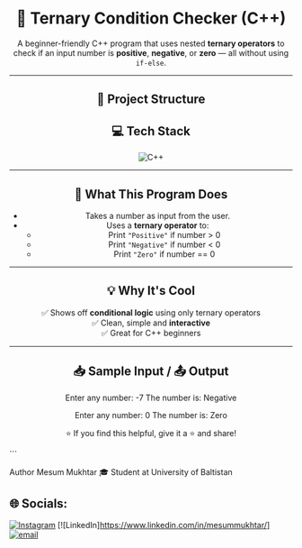 <div align="center">

# 🔁 Ternary Condition Checker (C++)

A beginner-friendly C++ program that uses nested **ternary operators** to check if an input number is **positive**, **negative**, or **zero** — all without using `if-else`.

---

## 📂 Project Structure

## 💻 Tech Stack

![C++](https://img.shields.io/badge/C++-%2300599C.svg?style=for-the-badge&logo=c%2B%2B&logoColor=white)

---

## 🧠 What This Program Does

- Takes a number as input from the user.
- Uses a **ternary operator** to:
  - Print `"Positive"` if number > 0
  - Print `"Negative"` if number < 0
  - Print `"Zero"` if number == 0

---

## 💡 Why It's Cool

✅ Shows off **conditional logic** using only ternary operators  
✅ Clean, simple and **interactive**  
✅ Great for C++ beginners

---

## 📥 Sample Input / 📤 Output
Enter any number: -7
The number is: Negative

Enter any number: 0
The number is: Zero

⭐ If you find this helpful, give it a ⭐ and share!

</div> ```

Author
Mesum Mukhtar
🎓 Student at University of Baltistan

## 🌐 Socials:
[![Instagram](https://img.shields.io/badge/Instagram-%23E4405F.svg?logo=Instagram&logoColor=white)](https://instagram.com/meesummukhtar) [![LinkedIn]https://www.linkedin.com/in/mesummukhtar/] [![email](https://img.shields.io/badge/Email-D14836?logo=gmail&logoColor=white)](mailto:mesummukhtar47@gmail.com) 
